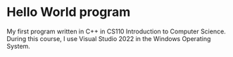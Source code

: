 # Hello World program
My first program written in C++ in CS110 Introduction to Computer Science.
During this course, I use Visual Studio 2022 in the Windows Operating System.